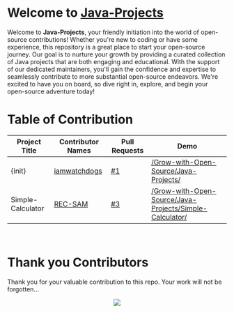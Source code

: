 # Welcome to [Java-Projects](https://github.com/Grow-with-Open-Source/Java-Projects/ "visit original repo")

Welcome to **Java-Projects**, your friendly initiation into the world of open-source contributions! Whether you're new to coding or have some experience, this repository is a great place to start your open-source journey. Our goal is to nurture your growth by providing a curated collection of Java projects that are both engaging and educational. With the support of our dedicated maintainers, you'll gain the confidence and expertise to seamlessly contribute to more substantial open-source endeavors. We're excited to have you on board, so dive right in, explore, and begin your open-source adventure today!

# Table of Contribution

<div align="center">

<!-- TABLE BEGINS -->
| Project Title | Contributor Names | Pull Requests | Demo |
| --- | --- | --- | --- |
| {init} | [iamwatchdogs](https://github.com/iamwatchdogs "goto iamwatchdogs profile") | [#1](https://github.com/Grow-with-Open-Source/Java-Projects/pull/1 "visit pr \#1") | [/Grow-with-Open-Source/Java-Projects/](https://github.com/Grow-with-Open-Source/Java-Projects "view the result of {init}") |
| Simple-Calculator | [REC-SAM](https://github.com/REC-SAM "goto REC-SAM profile") | [#3](https://github.com/Grow-with-Open-Source/Java-Projects/pull/3 "visit pr \#3") | [/Grow-with-Open-Source/Java-Projects/Simple-Calculator/](Simple-Calculator "view the result of Simple-Calculator") |
<!-- TABLE ENDS -->

</div>
<br>

# Thank you Contributors

Thank you for your valuable contribution to this repo. Your work will not be forgotten...

<div align="center">
  <a href = "https://github.com/Grow-with-Open-Source/Java-Projects/graphs/contributors">
    <img src = "https://contrib.rocks/image?repo=Grow-with-Open-Source/Java-Projects"/>
  </a>
</div>